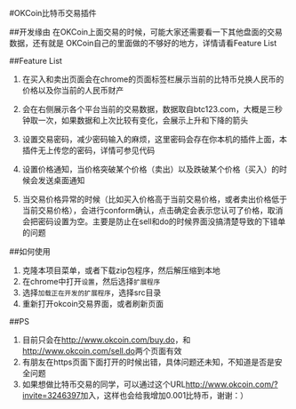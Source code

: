 #OKCoin比特币交易插件

##开发缘由
在OKCoin上面交易的时候，可能大家还需要看一下其他盘面的交易数据，还有就是
OKCoin自己的里面做的不够好的地方，详情请看Feature List

##Feature List
1.  在买入和卖出页面会在chrome的页面标签栏展示当前的比特币兑换人民币的价格以及你当前的人民币财产

2.  会在右侧展示各个平台当前的交易数据，数据取自btc123.com，大概是三秒钟取一次，如果数据和上次比较有变化，会展示上升和下降的箭头

3.  设置交易密码，减少密码输入的麻烦，这里密码会存在你本机的插件上面，本插件无上传您的密码，详情可参见代码

4.  设置价格通知，当价格突破某个价格（卖出）以及跌破某个价格（买入）的时候会发送桌面通知

5.  当交易价格异常的时候（比如买入价格高于当前交易价格，或者卖出价格低于当前交易价格），会进行conform确认，点击确定会表示您认可了价格，取消会把密码设置为空。主要是防止在sell和do的时候界面没搞清楚导致的下错单的问题

##如何使用
1.  克隆本项目菜单，或者下载zip包程序，然后解压缩到本地
2.  在chrome中打开`设置`，然后选择`扩展程序`
3.  选择`加载正在开发的扩展程序`，选择src目录
4.  重新打开okcoin交易界面，或者刷新页面

##PS
1.  目前只会在<http://www.okcoin.com/buy.do>，和<http://www.okcoin.com/sell.do>两个页面有效
2.  有朋友在https页面下面打开的时候出错，具体问题还未知，不知道是否是安全问题
3.  如果想做比特币交易的同学，可以通过这个URL<http://www.okcoin.com/?invite=3246397>加入，这样也会给我增加0.001比特币，谢谢：）

